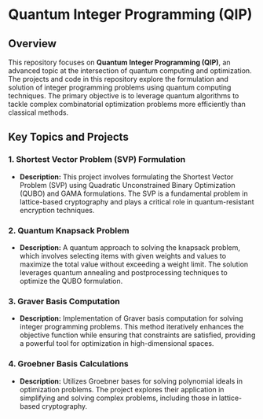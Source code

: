 # Quantum Integer Programming (QIP)

## Overview

This repository focuses on **Quantum Integer Programming (QIP)**, an advanced topic at the intersection of quantum computing and optimization. The projects and code in this repository explore the formulation and solution of integer programming problems using quantum computing techniques. The primary objective is to leverage quantum algorithms to tackle complex combinatorial optimization problems more efficiently than classical methods.

## Key Topics and Projects

### 1. **Shortest Vector Problem (SVP) Formulation**
- **Description:** This project involves formulating the Shortest Vector Problem (SVP) using Quadratic Unconstrained Binary Optimization (QUBO) and GAMA formulations. The SVP is a fundamental problem in lattice-based cryptography and plays a critical role in quantum-resistant encryption techniques.

### 2. **Quantum Knapsack Problem**
- **Description:** A quantum approach to solving the knapsack problem, which involves selecting items with given weights and values to maximize the total value without exceeding a weight limit. The solution leverages quantum annealing and postprocessing techniques to optimize the QUBO formulation.

### 3. **Graver Basis Computation**
- **Description:** Implementation of Graver basis computation for solving integer programming problems. This method iteratively enhances the objective function while ensuring that constraints are satisfied, providing a powerful tool for optimization in high-dimensional spaces.

### 4. **Groebner Basis Calculations**
- **Description:** Utilizes Groebner bases for solving polynomial ideals in optimization problems. The project explores their application in simplifying and solving complex problems, including those in lattice-based cryptography.
